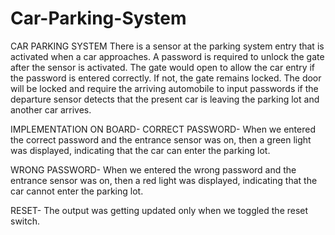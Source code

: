# Car-Parking-System
CAR PARKING SYSTEM
There is a sensor at the parking system entry that is activated when a car approaches. A password is required to unlock the gate after the sensor is activated. The gate would open to allow the car entry if the password is entered correctly. If not, the gate remains locked. The door will be locked and require the arriving automobile to input passwords if the departure sensor detects that the present car is leaving the parking lot and another car arrives.

IMPLEMENTATION ON BOARD-
CORRECT PASSWORD- 
When we entered the correct password and the entrance sensor was on, then a green light was displayed, indicating that the car can enter the parking lot. 

WRONG PASSWORD-
When we entered the wrong password and the entrance sensor was on, then a red light was displayed, indicating that the car cannot enter the parking lot. 

RESET- 
The output was getting updated only when we toggled the reset switch.
